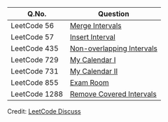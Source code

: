 | Q.No. | Question |
| --- | --- |
| LeetCode 56 | [Merge Intervals](https://grid47.xyz/posts/leetcode-3329-count-substrings-with-k-frequency-characters-ii-solution/) |
| LeetCode 57 | [Insert Interval](https://grid47.xyz/posts/leetcode-3329-count-substrings-with-k-frequency-characters-ii-solution/) |
| LeetCode 435 | [Non-overlapping Intervals](https://grid47.xyz/posts/leetcode-3329-count-substrings-with-k-frequency-characters-ii-solution/) |
| LeetCode 729 | [My Calendar I](https://grid47.xyz/posts/leetcode-3329-count-substrings-with-k-frequency-characters-ii-solution/) |
| LeetCode 731 | [My Calendar II](https://grid47.xyz/posts/leetcode-3329-count-substrings-with-k-frequency-characters-ii-solution/) |
| LeetCode 855 | [Exam Room](https://grid47.xyz/posts/leetcode-3329-count-substrings-with-k-frequency-characters-ii-solution/) |
| LeetCode 1288 | [Remove Covered Intervals](https://grid47.xyz/posts/leetcode-3329-count-substrings-with-k-frequency-characters-ii-solution/) |

Credit: [LeetCode Discuss](https://leetcode.com/discuss/general-discussion/990277/complete-list-of-all-interval-related-questions)

